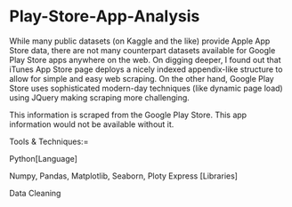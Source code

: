 # Play-Store-App-Analysis

While many public datasets (on Kaggle and the like) provide Apple App Store data, there are not many counterpart datasets available for Google Play Store apps anywhere on the web. On digging deeper, I found out that iTunes App Store page deploys a nicely indexed appendix-like structure to allow for simple and easy web scraping. On the other hand, Google Play Store uses sophisticated modern-day techniques (like dynamic page load) using JQuery making scraping more challenging.

This information is scraped from the Google Play Store. This app information would not be available without it.

Tools & Techniques:=

Python[Language]

Numpy, Pandas, Matplotlib, Seaborn, Ploty Express [Libraries]

Data Cleaning
